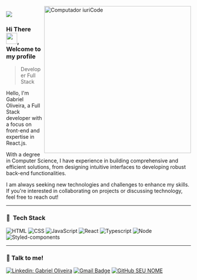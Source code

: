 <img src="https://raw.githubusercontent.com/MicaelliMedeiros/micaellimedeiros/master/image/computer-illustration.png" min-width="400px" max-width="400px" width="400px" align="right" alt="Computador iuriCode">

![](https://komarev.com/ghpvc/?username=gabrielviol&color=006bed)

### Hi There <img src="https://raw.githubusercontent.com/kaueMarques/kaueMarques/master/hi.gif" width="30px">, Welcome to my profile

> Developer Full Stack

<p align="left"> 
  Hello, I'm Gabriel Oliveira, a Full Stack developer with a focus on front-end and expertise in React.js.

  With a degree in Computer Science, I have experience in building comprehensive and efficient solutions, from designing intuitive interfaces to developing robust back-end functionalities.

  I am always seeking new technologies and challenges to enhance my skills. If you're interested in collaborating on projects or discussing technology, feel free to reach out!
  <br/>
  <hr>
  
### 🚀 &nbsp;Tech Stack

![HTML](https://img.shields.io/badge/HTML5-E34F26?style=for-the-badge&logo=html5&logoColor=white)
![CSS](https://img.shields.io/badge/CSS3-1572B6?style=for-the-badge&logo=css3&logoColor=white)
![JavaScript](https://img.shields.io/badge/JavaScript-F7DF1E?style=for-the-badge&logo=javascript&logoColor=black)
![React](https://img.shields.io/badge/React-20232A?style=for-the-badge&logo=react&logoColor=61DAFB)
![Typescript](https://img.shields.io/badge/TypeScript-007ACC?style=for-the-badge&logo=typescript&logoColor=white)
![Node](https://img.shields.io/badge/Node.js-43853D?style=for-the-badge&logo=node.js&logoColor=white)
![Styled-components](https://img.shields.io/badge/styled--components-DB7093?style=for-the-badge&logo=styled-components&logoColor=white)


  <hr> 
  
### 💬 Talk to me!
  
[![Linkedin: Gabriel Oliveira](https://img.shields.io/badge/-GabrielOliveira-blue?style=flat-square&logo=Linkedin&logoColor=white&link=https://www.linkedin.com/in/gabrielviol/)](https://www.linkedin.com/in/gabrielviol/)
[![Gmail Badge](https://img.shields.io/badge/-Outlook-006bed?style=flat-square&logo=outlook&logoColor=white&link=mailto:outlook)](mailto:gabrielviol00@hotmail.com)
[![GitHub SEU NOME]( https://img.shields.io/github/followers/gabrielviol?label=follow&style=social)](https://github.com/gabrielviol)

